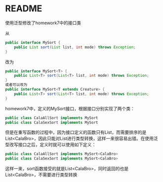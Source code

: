 # README

使用泛型修改了homework7中的接口类

从

```java
public interface MySort {
    public List sort(List list, int mode) throws Exception;
}
```

改为

```java
public interface MySort<T> {
    public List<T> sort(List<T> list, int mode) throws Exception;
}
或者可以改为
public interface MySort<T extends Creature> {
    public List<T> sort(List<T> list, int mode) throws Exception;
}
```

homework7中，定义的MySort接口，根据接口分别实现了两个类：

```java
public class CalaAllSort implements MySort
public class CalaSexSort implements MySort
```

但是在重写函数的过程中，因为接口定义的函数只有List，而需要排序的是List\<CalaBro\>，因此只能对List进行类型转换，这样一来很容易出错。在使用泛型改写接口之后，定义时就可以使用如下定义：

```java
public class CalaAllSort implements MySort<CalaBro>
public class CalaSexSort implements MySort<CalaBro>
```

这样一来，sort函数接受的就是List<CalaBro\>，同时返回的也是List<CalaBro\>，不需要进行类型转换